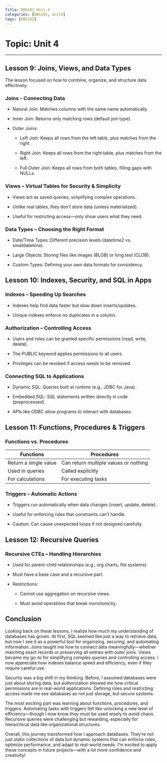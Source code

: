 ```yaml
---
Title: DBS101 Unit 4
categories: [DBS101, Unit4]
tags: [DBS101]
---
```


# Topic: Unit 4
----

##  Lesson 9: Joins, Views, and Data Types
   The lesson focused on how to combine, organize, and structure data effectively.

### Joins - Connecting Data

   - Natural Join: Matches columns with the same name automatically.

   - Inner Join: Returns only matching rows (default join type).

   -  Outer Joins:

      - Left Join: Keeps all rows from the left table, plus matches from the right.

      - Right Join: Keeps all rows from the right table, plus matches from the left.

      - Full Outer Join: Keeps all rows from both tables, filling gaps with NULLs.

### Views – Virtual Tables for Security & Simplicity
   - Views act as saved queries, simplifying complex operations.

   -  Unlike real tables, they don’t store data (unless materialized).

   -  Useful for restricting access—only show users what they need.


### Data Types – Choosing the Right Format
   - Date/Time Types: Different precision levels (datetime2 vs. smalldatetime).

   - Large Objects: Storing files like images (BLOB) or long text (CLOB).

   - Custom Types: Defining your own data formats for consistency.


## Lesson 10: Indexes, Security, and SQL in Apps
### Indexes – Speeding Up Searches
- Indexes help find data faster but slow down inserts/updates.

- Unique indexes enforce no duplicates in a column.

### Authorization – Controlling Access
- Users and roles can be granted specific permissions (read, write, delete).

- The PUBLIC keyword applies permissions to all users.

- Privileges can be revoked if access needs to be removed.

### Connecting SQL to Applications
- Dynamic SQL: Queries built at runtime (e.g., JDBC for Java).

- Embedded SQL: SQL statements written directly in code (preprocessed).

- APIs like ODBC allow programs to interact with databases.

## Lesson 11: Functions, Procedures & Triggers
### Functions vs. Procedures

| Functions            | Procedures                     |
|----------------------|--------------------------------|
| Return a single value | Can return multiple values or nothing |
| Used in queries      | Called explicitly              |
| For calculations     | For executing tasks            |

### Triggers – Automatic Actions
- Triggers run automatically when data changes (insert, update, delete).

- Useful for enforcing rules that constraints can’t handle.

- Caution: Can cause unexpected loops if not designed carefully.


## Lesson 12: Recursive Queries
### Recursive CTEs – Handling Hierarchies
- Used for parent-child relationships (e.g., org charts, file systems).

- Must have a base case and a recursive part.

- Restrictions:

   - Cannot use aggregation on recursive views.

   - Must avoid operations that break monotonicity.




## Conclusion
Looking back on these lessons, I realize how much my understanding of databases has grown. At first, SQL seemed like just a way to retrieve data, but now I see it as a powerful tool for organizing, securing, and automating information.
Joins taught me how to connect data meaningfully—whether matching exact records or preserving all entries with outer joins. Views became my go-to for simplifying complex queries and controlling access. I now appreciate how indexes balance speed and efficiency, even if they require careful use.

Security was a big shift in my thinking. Before, I assumed databases were just about storing data, but authorization showed me how critical permissions are in real-world applications. Defining roles and restricting access made me see databases as not just storage, but secure systems.

The most exciting part was learning about functions, procedures, and triggers. Automating tasks with triggers felt like unlocking a new level of efficiency—though I now know they must be used wisely to avoid chaos. Recursive queries were challenging but rewarding, especially for hierarchical data like organizational structures.

Overall, this journey transformed how I approach databases. They’re not just static collections of data but dynamic systems that can enforce rules, optimize performance, and adapt to real-world needs. I’m excited to apply these concepts in future projects—with a lot more confidence and creativity!